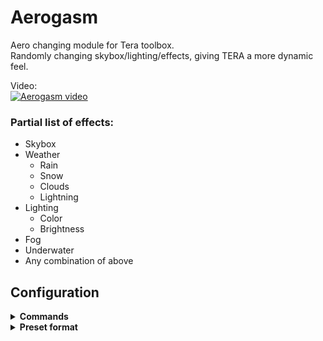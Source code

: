 # Aerogasm
Aero changing module for Tera toolbox.  
Randomly changing skybox/lighting/effects, giving TERA a more dynamic feel.

Video:  
[![Aerogasm video](https://img.youtube.com/vi/nl5hLvhxXf8/0.jpg)](https://www.youtube.com/watch?v=nl5hLvhxXf8)

### Partial list of effects:
- Skybox
- Weather
    - Rain
    - Snow
    - Clouds
    - Lightning
- Lighting
    - Color
    - Brightness
- Fog
- Underwater
- Any combination of above

## Configuration
<details>
<summary>
<b>Commands</b>
</summary>

All commands go in toolbox channel `/8` and start with `aero`

`on` - enable  
`off` - disable  
`stop/pause/s` - stop without reverting to normal  
`next/n` - next aero  
`reset` - revert to normal and next aero  
`time <time in ms>` - time between aeros (default: 90000, fast: 2000)  
`blend <time>` - blending time between aeros (default: 8, fast: 1)  
`current/info/i` - print settings and current aero's name  

`set <aero name>` - set aero to `<aero name>`  
&emsp;- list of aeros in aeros.json

`mode/m <mode>` - change mode  
&emsp;- modes: random/manual/preset  
&emsp;&emsp;- `random`/`r`/`n`: random aeros  
&emsp;&emsp;- `manual`/`m`: set aeros manually with aero set  
&emsp;&emsp;- `preset`/`p`: shuffle through select (or all) aeros with their own settings  

`preset/p <preset>` - set preset to `<preset>`  
&emsp;- `list` to list all presets  
&emsp;- default presets:  
&emsp;&emsp;- `classic`: classic day/night cycle  
&emsp;&emsp;- `normal`: normal random aeros  
&emsp;&emsp;- `fast`: fast random  
&emsp;&emsp;- `faster`: faster  
&emsp;&emsp;- `super`: super fast  
&emsp;&emsp;- `hyper`: unstable fast  
&emsp;&emsp;- `order`: all aeros in order  

`dungeon` - toggle dungeon mode on/off  
`dungeon bl` - enable dungeon blacklist  

`blacklist/bl <operation> <aero>` - modify dungeon blacklist  
&emsp;operations: add/remove/clear  
&emsp;&emsp;- `add`: add current aero to blacklist  
&emsp;&emsp;- `add <aero>`: add `<aero>` to blacklist  
&emsp;&emsp;- `remove`: remove last added aero from blacklist  
&emsp;&emsp;- `remove <aero>`: remove `<aero>` from blacklist  
&emsp;&emsp;- `clear`: clear blacklist  
&emsp;&emsp;- (nothing): print current blacklist  

#### Examples:
- `/8 aero preset faster` - set preset to "faster"
- `/8 aero m r` - set mode to random
- `/8 aero time 10000` - aero interval to 10 sec
- `/8 aero blend 1` - aeros blend really fast
- `/8 aero n` - next aero
- `/8 aero dungeon bl` - enable dungeon blacklist
- `/8 aero bl add Kubel_Fortress_Pegasus_AERO.AERO.Kubel_Fortress_Pegasus_AERO` - add that VERY thick fog to dungeon blacklist
- `/8 aero bl` - print current blacklist
</details>

<details>
<summary>
<b>Preset format</b>
</summary>

<table>
<tr>
<th> Format </th>
<th> Description </th>
</tr>
<tr>
<td>

```json
"name": {
        "random": false,
        "aeros": [
            "aero1",
            "aero2",
            "aero3",
        ],
        "cycleTime": 12345,
        "blendTime": 1.5,
        "description": "blah",
        "printName":true,
        "hideComments":true
    },
```

</td>
<td>

```json
name of preset
random/in order
array of aeros or 'all' for all aeros
see aeros.json for names of all aeros



(optional) time between aeros in milliseconds
(optional) transition value, can be decimal
(optional) description for the preset
(optional) print the name of aeros
(optional) hide comments of aeros


```

</td>
</tr>
</table

</details>



---
Original idea from [codeagon's cycles](https://github.com/codeagon/cycles)
